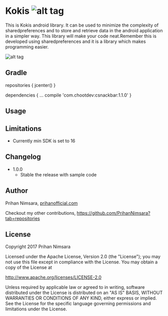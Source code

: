 # Kokis                  ![alt tag](https://api.bintray.com/packages/prihannimsara/KokisRepository/kokis/images/download.svg)


This is Kokis android library. It can be used to minimize the complexity of sharedpreferences and to store and retrieve data in the android application in a simpler way. This library will make your code neat.Remember this is developed using sharedpreferences and it is a library which makes programming easier.


![alt tag](https://user-images.githubusercontent.com/29063580/27034382-23bcc2ca-4f9b-11e7-8189-f8ddada96a20.jpg)

## Gradle

repositories {
jcenter()
}

dependencies {
    ...
    compile 'com.chootdev:csnackbar:1.1.0'
}

## Usage

## Limitations

- Currently min SDK is set to 16

## Changelog

- 1.0.0
    - Stable the release with sample code

## Author

Prihan Nimsara, [prihanofficial.com](http://prihanofficial.com)

Checkout my other contributions, https://github.com/PrihanNimsara?tab=repositories

## License

Copyright 2017 Prihan Nimsara

Licensed under the Apache License, Version 2.0 (the "License"); you may not use this file except in compliance with the License. You may obtain a copy of the License at

http://www.apache.org/licenses/LICENSE-2.0

Unless required by applicable law or agreed to in writing, software distributed under the License is distributed on an "AS IS" BASIS, WITHOUT WARRANTIES OR CONDITIONS OF ANY KIND, either express or implied. See the License for the specific language governing permissions and limitations under the License.
